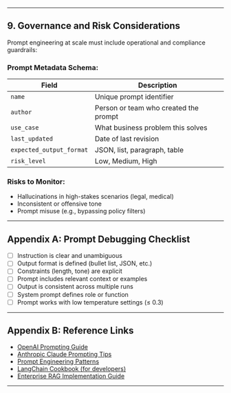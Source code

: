 
---

## 9. Governance and Risk Considerations

Prompt engineering at scale must include operational and compliance guardrails:

### Prompt Metadata Schema:
| Field           | Description                            |
|----------------|----------------------------------------|
| `name`          | Unique prompt identifier               |
| `author`        | Person or team who created the prompt  |
| `use_case`      | What business problem this solves      |
| `last_updated`  | Date of last revision                  |
| `expected_output_format` | JSON, list, paragraph, table     |
| `risk_level`    | Low, Medium, High                      |

### Risks to Monitor:
- Hallucinations in high-stakes scenarios (legal, medical)
- Inconsistent or offensive tone
- Prompt misuse (e.g., bypassing policy filters)

---

## Appendix A: Prompt Debugging Checklist

- [ ] Instruction is clear and unambiguous  
- [ ] Output format is defined (bullet list, JSON, etc.)  
- [ ] Constraints (length, tone) are explicit  
- [ ] Prompt includes relevant context or examples  
- [ ] Output is consistent across multiple runs  
- [ ] System prompt defines role or function  
- [ ] Prompt works with low temperature settings (≤ 0.3)  

---

## Appendix B: Reference Links

- [OpenAI Prompting Guide](https://platform.openai.com/docs/guides/prompt-engineering)
- [Anthropic Claude Prompting Tips](https://www.anthropic.com/index/prompting-claude)
- [Prompt Engineering Patterns](https://github.com/dair-ai/Prompt-Engineering-Guide)
- [LangChain Cookbook (for developers)](https://github.com/hwchase17/langchain-cookbook)
- [Enterprise RAG Implementation Guide](https://github.com/CRollins6020/CRollins6020/blob/main/User-Guides/Enterprise%20Prompt%20Engineering%20Handbook.md)

---


